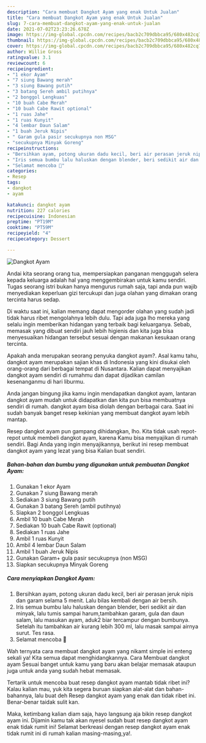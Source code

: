 ```yaml
---
description: "Cara membuat Dangkot Ayam yang enak Untuk Jualan"
title: "Cara membuat Dangkot Ayam yang enak Untuk Jualan"
slug: 7-cara-membuat-dangkot-ayam-yang-enak-untuk-jualan
date: 2021-07-02T23:23:26.678Z
image: https://img-global.cpcdn.com/recipes/bacb2c709dbbca95/680x482cq70/dangkot-ayam-foto-resep-utama.jpg
thumbnail: https://img-global.cpcdn.com/recipes/bacb2c709dbbca95/680x482cq70/dangkot-ayam-foto-resep-utama.jpg
cover: https://img-global.cpcdn.com/recipes/bacb2c709dbbca95/680x482cq70/dangkot-ayam-foto-resep-utama.jpg
author: Willie Gross
ratingvalue: 3.1
reviewcount: 6
recipeingredient:
- "1 ekor Ayam"
- "7 siung Bawang merah"
- "3 siung Bawang putih"
- "3 batang Sereh ambil putihnya"
- "2 bonggol Lengkuas"
- "10 buah Cabe Merah"
- "10 buah Cabe Rawit optional"
- "1 ruas Jahe"
- "1 ruas Kunyit"
- "4 lembar Daun Salam"
- "1 buah Jeruk Nipis"
- " Garam gula pasir secukupnya non MSG"
- "secukupnya Minyak Goreng"
recipeinstructions:
- "Bersihkan ayam, potong ukuran dadu kecil, beri air perasan jeruk nipis dan garam selama 5 menit. Lalu bilas kembali dengan air bersih."
- "Iris semua bumbu lalu haluskan dengan blender, beri sedikit air dan minyak, lalu tumis sampai harum,tambahkan garam, gula dan daun salam, lalu masukan ayam, aduk2 biar tercampur dengan bumbunya. Setelah itu tambahkan air kurang lebih 300 ml, lalu masak sampai airnya surut. Tes rasa."
- "Selamat mencoba 🙏"
categories:
- Resep
tags:
- dangkot
- ayam

katakunci: dangkot ayam 
nutrition: 227 calories
recipecuisine: Indonesian
preptime: "PT19M"
cooktime: "PT59M"
recipeyield: "4"
recipecategory: Dessert

---
```



![Dangkot Ayam](https://img-global.cpcdn.com/recipes/bacb2c709dbbca95/680x482cq70/dangkot-ayam-foto-resep-utama.jpg)

Andai kita seorang orang tua, mempersiapkan panganan menggugah selera kepada keluarga adalah hal yang menggembirakan untuk kamu sendiri. Tugas seorang istri bukan hanya mengurus rumah saja, tapi anda pun wajib menyediakan keperluan gizi tercukupi dan juga olahan yang dimakan orang tercinta harus sedap.

Di waktu  saat ini, kalian memang dapat mengorder olahan yang sudah jadi tidak harus ribet mengolahnya lebih dulu. Tapi ada juga lho mereka yang selalu ingin memberikan hidangan yang terbaik bagi keluarganya. Sebab, memasak yang dibuat sendiri jauh lebih higienis dan kita juga bisa menyesuaikan hidangan tersebut sesuai dengan makanan kesukaan orang tercinta. 



Apakah anda merupakan seorang penyuka dangkot ayam?. Asal kamu tahu, dangkot ayam merupakan sajian khas di Indonesia yang kini disukai oleh orang-orang dari berbagai tempat di Nusantara. Kalian dapat menyajikan dangkot ayam sendiri di rumahmu dan dapat dijadikan camilan kesenanganmu di hari liburmu.

Anda jangan bingung jika kamu ingin mendapatkan dangkot ayam, lantaran dangkot ayam mudah untuk didapatkan dan kita pun bisa membuatnya sendiri di rumah. dangkot ayam bisa diolah dengan berbagai cara. Saat ini sudah banyak banget resep kekinian yang membuat dangkot ayam lebih mantap.

Resep dangkot ayam pun gampang dihidangkan, lho. Kita tidak usah repot-repot untuk membeli dangkot ayam, karena Kamu bisa menyajikan di rumah sendiri. Bagi Anda yang ingin menyajikannya, berikut ini resep membuat dangkot ayam yang lezat yang bisa Kalian buat sendiri.

<!--inarticleads1-->

##### Bahan-bahan dan bumbu yang digunakan untuk pembuatan Dangkot Ayam:

1. Gunakan 1 ekor Ayam
1. Gunakan 7 siung Bawang merah
1. Sediakan 3 siung Bawang putih
1. Gunakan 3 batang Sereh (ambil putihnya)
1. Siapkan 2 bonggol Lengkuas
1. Ambil 10 buah Cabe Merah
1. Sediakan 10 buah Cabe Rawit (optional)
1. Sediakan 1 ruas Jahe
1. Ambil 1 ruas Kunyit
1. Ambil 4 lembar Daun Salam
1. Ambil 1 buah Jeruk Nipis
1. Gunakan  Garam+ gula pasir secukupnya (non MSG)
1. Siapkan secukupnya Minyak Goreng




<!--inarticleads2-->

##### Cara menyiapkan Dangkot Ayam:

1. Bersihkan ayam, potong ukuran dadu kecil, beri air perasan jeruk nipis dan garam selama 5 menit. Lalu bilas kembali dengan air bersih.
1. Iris semua bumbu lalu haluskan dengan blender, beri sedikit air dan minyak, lalu tumis sampai harum,tambahkan garam, gula dan daun salam, lalu masukan ayam, aduk2 biar tercampur dengan bumbunya. Setelah itu tambahkan air kurang lebih 300 ml, lalu masak sampai airnya surut. Tes rasa.
1. Selamat mencoba 🙏




Wah ternyata cara membuat dangkot ayam yang nikamt simple ini enteng sekali ya! Kita semua dapat menghidangkannya. Cara Membuat dangkot ayam Sesuai banget untuk kamu yang baru akan belajar memasak ataupun juga untuk anda yang sudah hebat memasak.

Tertarik untuk mencoba buat resep dangkot ayam mantab tidak ribet ini? Kalau kalian mau, yuk kita segera buruan siapkan alat-alat dan bahan-bahannya, lalu buat deh Resep dangkot ayam yang enak dan tidak ribet ini. Benar-benar taidak sulit kan. 

Maka, ketimbang kalian diam saja, hayo langsung aja bikin resep dangkot ayam ini. Dijamin kamu tak akan nyesel sudah buat resep dangkot ayam enak tidak rumit ini! Selamat berkreasi dengan resep dangkot ayam enak tidak rumit ini di rumah kalian masing-masing,ya!.

